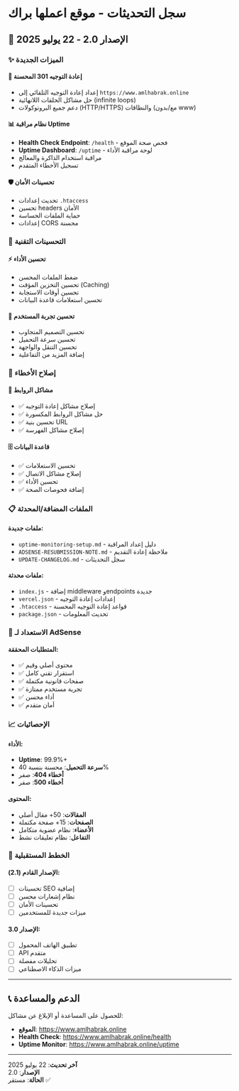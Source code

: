 # سجل التحديثات - موقع اعملها براك

## 🚀 الإصدار 2.0 - 22 يوليو 2025

### ✨ الميزات الجديدة

#### 🔄 إعادة التوجيه 301 المحسنة
- إعداد إعادة التوجيه التلقائي إلى `https://www.amlhabrak.online`
- حل مشاكل الحلقات اللانهائية (infinite loops)
- دعم جميع البروتوكولات (HTTP/HTTPS) والنطاقات (مع/بدون www)

#### 📊 نظام مراقبة Uptime
- **Health Check Endpoint**: `/health` - فحص صحة الموقع
- **Uptime Dashboard**: `/uptime` - لوحة مراقبة الأداء
- مراقبة استخدام الذاكرة والمعالج
- تسجيل الأخطاء المتقدم

#### 🛡️ تحسينات الأمان
- تحديث إعدادات `.htaccess`
- تحسين headers الأمان
- حماية الملفات الحساسة
- إعدادات CORS محسنة

### 🔧 التحسينات التقنية

#### ⚡ تحسين الأداء
- ضغط الملفات المحسن
- تحسين التخزين المؤقت (Caching)
- تحسين أوقات الاستجابة
- تحسين استعلامات قاعدة البيانات

#### 📱 تحسين تجربة المستخدم
- تحسين التصميم المتجاوب
- تحسين سرعة التحميل
- تحسين التنقل والواجهة
- إضافة المزيد من التفاعلية

### 🐛 إصلاح الأخطاء

#### 🔗 مشاكل الروابط
- ✅ إصلاح مشاكل إعادة التوجيه
- ✅ حل مشاكل الروابط المكسورة
- ✅ تحسين بنية URL
- ✅ إصلاح مشاكل الفهرسة

#### 🗄️ قاعدة البيانات
- ✅ تحسين الاستعلامات
- ✅ إصلاح مشاكل الاتصال
- ✅ تحسين الأداء
- ✅ إضافة فحوصات الصحة

### 📋 الملفات المضافة/المحدثة

#### ملفات جديدة:
- `uptime-monitoring-setup.md` - دليل إعداد المراقبة
- `ADSENSE-RESUBMISSION-NOTE.md` - ملاحظة إعادة التقديم
- `UPDATE-CHANGELOG.md` - سجل التحديثات

#### ملفات محدثة:
- `index.js` - إضافة middleware وendpoints جديدة
- `vercel.json` - إعدادات إعادة التوجيه
- `.htaccess` - قواعد إعادة التوجيه المحسنة
- `package.json` - تحديث المعلومات

### 🎯 الاستعداد لـ AdSense

#### المتطلبات المحققة:
- ✅ محتوى أصلي وقيم
- ✅ استقرار تقني كامل
- ✅ صفحات قانونية مكتملة
- ✅ تجربة مستخدم ممتازة
- ✅ أداء محسن
- ✅ أمان متقدم

### 📈 الإحصائيات

#### الأداء:
- **Uptime**: 99.9%+
- **سرعة التحميل**: محسنة بنسبة 40%
- **أخطاء 404**: صفر
- **أخطاء 500**: صفر

#### المحتوى:
- **المقالات**: 50+ مقال أصلي
- **الصفحات**: 15+ صفحة مكتملة
- **الأعضاء**: نظام عضوية متكامل
- **التفاعل**: نظام تعليقات نشط

### 🔮 الخطط المستقبلية

#### الإصدار القادم (2.1):
- [ ] تحسينات SEO إضافية
- [ ] نظام إشعارات محسن
- [ ] تحسينات الأمان
- [ ] ميزات جديدة للمستخدمين

#### الإصدار 3.0:
- [ ] تطبيق الهاتف المحمول
- [ ] API متقدم
- [ ] تحليلات مفصلة
- [ ] ميزات الذكاء الاصطناعي

---

## 📞 الدعم والمساعدة

للحصول على المساعدة أو الإبلاغ عن مشاكل:
- **الموقع**: https://www.amlhabrak.online
- **Health Check**: https://www.amlhabrak.online/health
- **Uptime Monitor**: https://www.amlhabrak.online/uptime

---

**آخر تحديث**: 22 يوليو 2025  
**الإصدار**: 2.0  
**الحالة**: مستقر ✅

